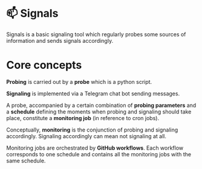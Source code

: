 # :mailbox: Signals

Signals is a basic signaling tool which regularly probes some sources of information and sends signals accordingly. 

# Core concepts

**Probing** is carried out by a **probe** which is a python script. 

**Signaling** is implemented via a Telegram chat bot sending messages. 

A probe, accompanied by a certain combination of **probing parameters** and a **schedule** defining the moments when probing and signaling should take place, constitute a **monitoring job** (in reference to cron jobs).

Conceptually, **monitoring** is the conjunction of probing and signaling accordingly. Signaling accordingly can mean not signaling at all.

Monitoring jobs are orchestrated by **GitHub workflows**. Each workflow corresponds to one schedule and contains all the monitoring jobs with the same schedule. 
